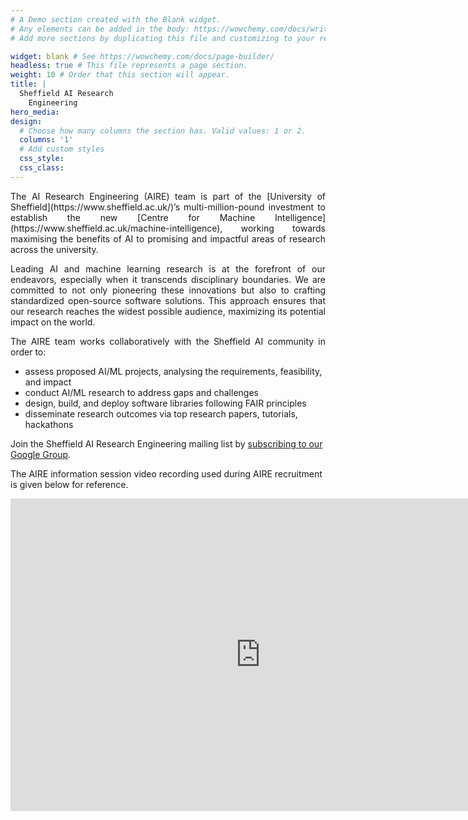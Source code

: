 ```yaml
---
# A Demo section created with the Blank widget.
# Any elements can be added in the body: https://wowchemy.com/docs/writing-markdown-latex/
# Add more sections by duplicating this file and customizing to your requirements.

widget: blank # See https://wowchemy.com/docs/page-builder/
headless: true # This file represents a page section.
weight: 10 # Order that this section will appear.
title: |
  Sheffield AI Research 
    Engineering
hero_media:
design:
  # Choose how many columns the section has. Valid values: 1 or 2.
  columns: '1'
  # Add custom styles
  css_style:
  css_class:
---
```

<!--
Location:	Sheffield, UK
<br>
Salary:	£29,762 to £44,414
<br>
Hours:	Full Time
<br>
Contract Type:	Fixed-Term (36 months)
<br>
Deadline:	24th April 2023
<br>
Job Ref:	UOS036697

<p style="text-align: justify;">
We are creating a new AI Research Engineering team by recruiting Senior AI Research Engineers and AI Research Engineers, each having a specific focus while working jointly towards maximising the benefits of AI to promising and impactful areas of research across the whole of the University of Sheffield. This team is part of the University’s multi-million-pound investment to establish the new Centre for Machine Intelligence.


Job application deadline: 24th April 2023.
<br>

Application link: https://lnkd.in/eJyE5eH4

-->
<p style="text-align: justify;">The AI Research Engineering (AIRE) team is part of the [University of Sheffield](https://www.sheffield.ac.uk/)’s multi-million-pound investment to establish the new [Centre for Machine Intelligence](https://www.sheffield.ac.uk/machine-intelligence), working towards maximising the benefits of AI to promising and impactful areas of research across the university.</p>
<p style="text-align: justify;">Leading AI and machine learning research is at the forefront of our endeavors, especially when it transcends disciplinary boundaries. We are committed to not only pioneering these innovations but also to crafting standardized open-source software solutions. This approach ensures that our research reaches the widest possible audience, maximizing its potential impact on the world.</p>
<p style="text-align: justify;">The AIRE team works collaboratively with the Sheffield AI community in order to:</p>
<ul>
    <li>assess proposed AI/ML projects, analysing the requirements, feasibility, and impact</li>
    <li>conduct AI/ML research to address gaps and challenges</li>
    <li>design, build, and deploy software libraries following FAIR principles</li>
    <li>disseminate research outcomes via top research papers, tutorials, hackathons</li>
</ul>

Join the Sheffield AI Research Engineering mailing list by [subscribing to our Google Group](https://groups.google.com/a/sheffield.ac.uk/g/aire-community-group).

The AIRE information session video recording used during AIRE recruitment is given below for reference.

<iframe width="800px" height="500px" src="https://www.youtube-nocookie.com/embed/2gizHKlaDqE" title="YouTube video player" frameborder="0" allow="accelerometer; autoplay; clipboard-write; encrypted-media; gyroscope; picture-in-picture; web-share" allowfullscreen></iframe>
<br>
<br>


